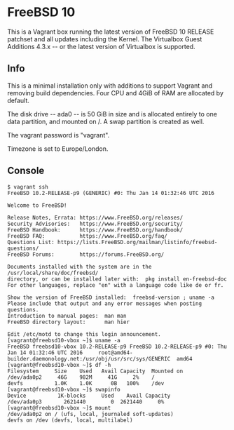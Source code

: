 # FreeBSD 10

This is a Vagrant box running the latest version of FreeBSD 10 RELEASE
patchset and all updates including the Kernel. The Virtualbox Guest
Additions 4.3.x -- or the latest version of Virtualbox is supported. 

## Info

This is a minimal installation only with additions to support Vagrant 
and removing build dependencies. Four CPU and 4GiB of RAM are allocated 
by default. 

The disk drive -- ada0 -- is 50 GiB in size and is allocated entirely to
one data partition, and mounted on /. A swap partition is created as well.

The vagrant password is "vagrant". 

Timezone is set to Europe/London.

## Console
```
$ vagrant ssh
FreeBSD 10.2-RELEASE-p9 (GENERIC) #0: Thu Jan 14 01:32:46 UTC 2016

Welcome to FreeBSD!

Release Notes, Errata: https://www.FreeBSD.org/releases/
Security Advisories:   https://www.FreeBSD.org/security/
FreeBSD Handbook:      https://www.FreeBSD.org/handbook/
FreeBSD FAQ:           https://www.FreeBSD.org/faq/
Questions List: https://lists.FreeBSD.org/mailman/listinfo/freebsd-questions/
FreeBSD Forums:        https://forums.FreeBSD.org/

Documents installed with the system are in the /usr/local/share/doc/freebsd/
directory, or can be installed later with:  pkg install en-freebsd-doc
For other languages, replace "en" with a language code like de or fr.

Show the version of FreeBSD installed:  freebsd-version ; uname -a
Please include that output and any error messages when posting questions.
Introduction to manual pages:  man man
FreeBSD directory layout:      man hier

Edit /etc/motd to change this login announcement.
[vagrant@freebsd10-vbox ~]$ uname -a
FreeBSD freebsd10-vbox 10.2-RELEASE-p9 FreeBSD 10.2-RELEASE-p9 #0: Thu Jan 14 01:32:46 UTC 2016     root@amd64-builder.daemonology.net:/usr/obj/usr/src/sys/GENERIC  amd64
[vagrant@freebsd10-vbox ~]$ df -h
Filesystem     Size    Used   Avail Capacity  Mounted on
/dev/ada0p2     46G    982M     41G     2%    /
devfs          1.0K    1.0K      0B   100%    /dev
[vagrant@freebsd10-vbox ~]$ swapinfo
Device          1K-blocks     Used    Avail Capacity
/dev/ada0p3       2621440        0  2621440     0%
[vagrant@freebsd10-vbox ~]$ mount
/dev/ada0p2 on / (ufs, local, journaled soft-updates)
devfs on /dev (devfs, local, multilabel)
```
